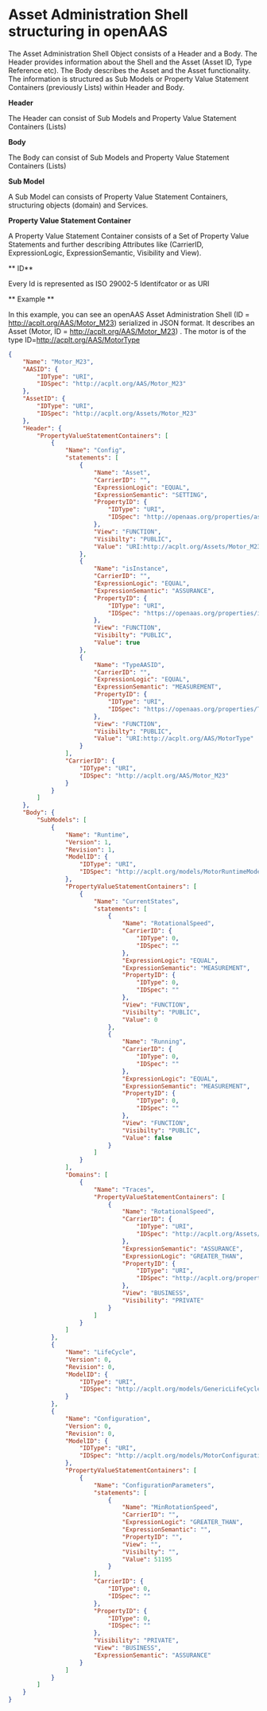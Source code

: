 # Asset Administration Shell structuring in openAAS
The Asset Administration Shell Object consists of a Header and a Body. The Header provides information about the Shell and the Asset (Asset ID, Type Reference etc). The Body describes the Asset and the Asset functionality.
The information is structured as Sub Models or Property Value Statement Containers (previously Lists) within Header and Body.

**Header**

The Header can consist of Sub Models and Property Value Statement Containers (Lists)

**Body**

The Body can consist of Sub Models and Property Value Statement Containers (Lists)

**Sub Model**

A Sub Model can consists of Property Value Statement Containers, structuring objects (domain) and Services.

**Property Value Statement Container**

A Property Value Statement Container consists of a Set of
Property Value Statements and further describing Attributes like (CarrierID, ExpressionLogic, ExpressionSemantic, Visibility and View).

** ID**

Every Id is represented as ISO 29002-5 Identifcator or as URI

** Example **

In this example, you can see an openAAS Asset Administration Shell (ID = http://acplt.org/AAS/Motor_M23) serialized in JSON format. It describes an Asset (Motor, ID = http://acplt.org/AAS/Motor_M23) .
The motor is of the type ID=http://acplt.org/AAS/MotorType
```json
{
	"Name": "Motor_M23",
	"AASID": {
		"IDType": "URI",
		"IDSpec": "http://acplt.org/AAS/Motor_M23"
	},
	"AssetID": {
		"IDType": "URI",
		"IDSpec": "http://acplt.org/Assets/Motor_M23"
	},
	"Header": {
		"PropertyValueStatementContainers": [
			{
				"Name": "Config",
				"statements": [
					{
						"Name": "Asset",
						"CarrierID": "",
						"ExpressionLogic": "EQUAL",
						"ExpressionSemantic": "SETTING",
						"PropertyID": {
							"IDType": "URI",
							"IDSpec": "http://openaas.org/properties/assetId"
						},
						"View": "FUNCTION",
						"Visibilty": "PUBLIC",
						"Value": "URI:http://acplt.org/Assets/Motor_M23"
					},
					{
						"Name": "isInstance",
						"CarrierID": "",
						"ExpressionLogic": "EQUAL",
						"ExpressionSemantic": "ASSURANCE",
						"PropertyID": {
							"IDType": "URI",
							"IDSpec": "https://openaas.org/properties/isInstance"
						},
						"View": "FUNCTION",
						"Visibilty": "PUBLIC",
						"Value": true
					},
					{
						"Name": "TypeAASID",
						"CarrierID": "",
						"ExpressionLogic": "EQUAL",
						"ExpressionSemantic": "MEASUREMENT",
						"PropertyID": {
							"IDType": "URI",
							"IDSpec": "https://openaas.org/properties/TypeID"
						},
						"View": "FUNCTION",
						"Visibilty": "PUBLIC",
						"Value": "URI:http://acplt.org/AAS/MotorType"
					}
				],
				"CarrierID": {
					"IDType": "URI",
					"IDSpec": "http://acplt.org/AAS/Motor_M23"
				}
			}
		]
	},
	"Body": {
		"SubModels": [
			{
				"Name": "Runtime",
				"Version": 1,
				"Revision": 1,
				"ModelID": {
					"IDType": "URI",
					"IDSpec": "http://acplt.org/models/MotorRuntimeModel"
				},
				"PropertyValueStatementContainers": [
					{
						"Name": "CurrentStates",
						"statements": [
							{
								"Name": "RotationalSpeed",
								"CarrierID": {
									"IDType": 0,
									"IDSpec": ""
								},
								"ExpressionLogic": "EQUAL",
								"ExpressionSemantic": "MEASUREMENT",
								"PropertyID": {
									"IDType": 0,
									"IDSpec": ""
								},
								"View": "FUNCTION",
								"Visibilty": "PUBLIC",
								"Value": 0
							},
							{
								"Name": "Running",
								"CarrierID": {
									"IDType": 0,
									"IDSpec": ""
								},
								"ExpressionLogic": "EQUAL",
								"ExpressionSemantic": "MEASUREMENT",
								"PropertyID": {
									"IDType": 0,
									"IDSpec": ""
								},
								"View": "FUNCTION",
								"Visibilty": "PUBLIC",
								"Value": false
							}
						]
					}
				],
				"Domains": [
					{
						"Name": "Traces",
						"PropertyValueStatementContainers": [
							{
								"Name": "RotationalSpeed",
								"CarrierID": {
									"IDType": "URI",
									"IDSpec": "http://acplt.org/Assets/Motor_M23"
								},
								"ExpressionSemantic": "ASSURANCE",
								"ExpressionLogic": "GREATER_THAN",
								"PropertyID": {
									"IDType": "URI",
									"IDSpec": "http://acplt.org/properties/currentRotationalSpeed"
								},
								"View": "BUSINESS",
								"Visibility": "PRIVATE"
							}
						]
					}
				]
			},
			{
				"Name": "LifeCycle",
				"Version": 0,
				"Revision": 0,
				"ModelID": {
					"IDType": "URI",
					"IDSpec": "http://acplt.org/models/GenericLifeCycleModel"
				}
			},
			{
				"Name": "Configuration",
				"Version": 0,
				"Revision": 0,
				"ModelID": {
					"IDType": "URI",
					"IDSpec": "http://acplt.org/models/MotorConfigurationModel"
				},
				"PropertyValueStatementContainers": [
					{
						"Name": "ConfigurationParameters",
						"statements": [
							{
								"Name": "MinRotationSpeed",
								"CarrierID": "",
								"ExpressionLogic": "GREATER_THAN",
								"ExpressionSemantic": "",
								"PropertyID": "",
								"View": "",
								"Visibilty": "",
								"Value": 51195
							}
						],
						"CarrierID": {
							"IDType": 0,
							"IDSpec": ""
						},
						"PropertyID": {
							"IDType": 0,
							"IDSpec": ""
						},
						"Visibility": "PRIVATE",
						"View": "BUSINESS",
						"ExpressionSemantic": "ASSURANCE"
					}
				]
			}
		]
	}
}
```
